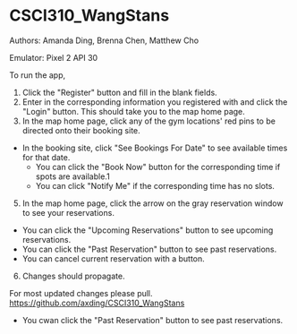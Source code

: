 # CSCI310_WangStans
Authors: Amanda Ding, Brenna Chen, Matthew Cho

Emulator: Pixel 2 API 30

To run the app,
1. Click the "Register" button and fill in the blank fields.
2. Enter in the corresponding information you registered with and click the "Login" button. This should take you to the map home page.
4. In the map home page, click any of the gym locations' red pins to be directed onto their booking site.
* In the booking site, click "See Bookings For Date" to see available times for that date.
    * You can click the "Book Now" button for the corresponding time if spots are available.1
    * You can click "Notify Me" if the corresponding time has no slots.
5. In the map home page, click the arrow on the gray reservation window to see your reservations.
* You can click the "Upcoming Reservations" button to see upcoming reservations.
* You can click the "Past Reservation" button to see past reservations.
* You can cancel current reservation with a button. 
6. Changes should propagate.

For most updated changes please pull.
https://github.com/axding/CSCI310_WangStans
* You cwan click the "Past Reservation" button to see past reservations.
